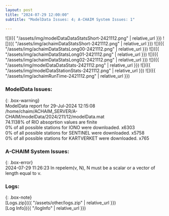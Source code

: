 ```yaml
---
layout: post
title: "2024-07-29 12:00:00"
subtitle: "ModelData Issues: 4; A-CHAIM System Issues: 1"

---
```


![]({{ "/assets/img/modelDataDataStatsShort-2421112.png" | relative_url }})
![]({{ "/assets/img/achaimDataStatsShort-2421112.png" | relative_url }})
![]({{ "/assets/img/achaimDataStatsLong00-2421112.png" | relative_url }})
![]({{ "/assets/img/achaimDataStatsLong01-2421112.png" | relative_url }})
![]({{ "/assets/img/achaimDataStatsLong02-2421112.png" | relative_url }})
![]({{ "/assets/img/modelDataDataStats-2421112.png" | relative_url }})
![]({{ "/assets/img/modelDataStationStats-2421112.png" | relative_url }})
![]({{ "/assets/img/achaimRunTime-2421112.png" | relative_url }})


### ModelData Issues:  
  
{: .box-warning}  
 ModelData report for 29-Jul-2024 12:15:08   
 /home/chaim/ACHAIM_SERVER/A-CHAIM/modelData/2024/211/12/modelData.mat   
 74.1138% of RIO absoprtion values are finite   
 0% of all possible stations for IONO were downloaded. x6303   
 0% of all possible stations for SENTINEL were downloaded. x5758   
 0% of all possible stations for KARTVERKET were downloaded. x765   
  
### A-CHAIM System Issues:  
  
{: .box-error}  
2024-07-29 11:26:23 In repelem(v, N), N must be a scalar or a vector of length equal to v.  

### Logs:  
  
{: .box-note}  
[Logs.zip]({{ "/assets/other/logs.zip" | relative_url }})  
[Log Info]({{ "/logInfo" | relative_url }})  
